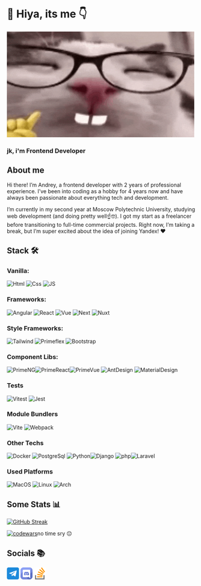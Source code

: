 # 👋 Hiya, its me 👇

[![funny-cat](assets/nerd-nerd-cat.gif)](https://qalqa.netlify.app/)

### jk, i'm Frontend Developer

## About me

<p style="max-width: 600px">
Hi there! I’m Andrey, a frontend developer with 2 years of professional experience. I’ve been into coding as a hobby for 4 years now and have always been passionate about everything tech and development.
</p>
<p style="max-width: 600px">
I’m currently in my second year at Moscow Polytechnic University, studying web development (and doing pretty well☝️🤓). I got my start as a freelancer before transitioning to full-time commercial projects. Right now, I’m taking a break, but I’m super excited about the idea of joining Yandex! ❤️
</p>

## Stack 🛠️

### Vanilla:

![Html](https://img.shields.io/badge/-html-201c2c?style=for-the-badge&logo=html5) ![Css](https://img.shields.io/badge/-css-201c2c?style=for-the-badge&logo=CSS3) ![JS](https://img.shields.io/badge/-css-201c2c?style=for-the-badge&logo=javascript)

### Frameworks:

![Angular](https://img.shields.io/badge/-Angular-201c2c?style=for-the-badge&logo=angular) ![React](https://img.shields.io/badge/-react-201c2c?style=for-the-badge&logo=react) ![Vue](https://img.shields.io/badge/-vue-201c2c?style=for-the-badge&logo=vue.js) ![Next](https://img.shields.io/badge/-Next-201c2c?style=for-the-badge&logo=Next.js) ![Nuxt](https://img.shields.io/badge/-Nuxt-201c2c?style=for-the-badge&logo=nuxt.js)

### Style Frameworks:

![Tailwind](https://img.shields.io/badge/-tailwind-201c2c?style=for-the-badge&logo=tailwindcss) ![Primeflex](https://img.shields.io/badge/-primeflex-201c2c?style=for-the-badge&logo=primefaces) ![Bootstrap](https://img.shields.io/badge/-Boostrap-201c2c?style=for-the-badge&logo=bootstrap)

### Component Libs:

![PrimeNG](https://img.shields.io/badge/-primeng-201c2c?style=for-the-badge&logo=primeng)![PrimeReact](https://img.shields.io/badge/-PrimeReact-201c2c?style=for-the-badge&logo=PrimeReact)![PrimeVue](https://img.shields.io/badge/-PrimeVue-201c2c?style=for-the-badge&logo=primevue) ![AntDesign](https://img.shields.io/badge/-Ant_Design-201c2c?style=for-the-badge&logo=antdesign) ![MaterialDesign](https://img.shields.io/badge/-Material_design-201c2c?style=for-the-badge&logo=materialdesign)

### Tests

![Vitest](https://img.shields.io/badge/-Vitest-201c2c?style=for-the-badge&logo=vitest) ![Jest](https://img.shields.io/badge/-jest-201c2c?style=for-the-badge&logo=jest)

### Module Bundlers

![Vite](https://img.shields.io/badge/-Vite-201c2c?style=for-the-badge&logo=vite) ![Webpack](https://img.shields.io/badge/-Webpack-201c2c?style=for-the-badge&logo=Webpack)

### Other Techs

![Docker](https://img.shields.io/badge/-Docker-201c2c?style=for-the-badge&logo=Docker) ![PostgreSql](https://img.shields.io/badge/-PostgreSql-201c2c?style=for-the-badge&logo=Postgresql) ![Python](https://img.shields.io/badge/-python-201c2c?style=for-the-badge&logo=python)![Django](https://img.shields.io/badge/-Django-201c2c?style=for-the-badge&logo=Django) ![php](https://img.shields.io/badge/-php-201c2c?style=for-the-badge&logo=php)![Laravel](https://img.shields.io/badge/-Laravel-201c2c?style=for-the-badge&logo=Laravel)

### Used Platforms

![MacOS](https://img.shields.io/badge/-Macos-201c2c?style=for-the-badge&logo=apple) ![Linux](https://img.shields.io/badge/-Ubuntu-201c2c?style=for-the-badge&logo=ubuntu) ![Arch](https://img.shields.io/badge/-Arch-201c2c?style=for-the-badge&logo=ArchLinux)

## Some Stats 📊

[![GitHub Streak](https://streak-stats.demolab.com?user=qalqaa&theme=catppuccin-mocha&hide_border=true&border_radius=10&date_format=n%2Fj%5B%2FY%5D)](https://git.io/streak-stats)

[![codewars](https://www.codewars.com/users/qalqa/badges/large)](https://www.codewars.com/users/qalqa)no time sry 😔

## Socials 📚

<a href='https://t.me/qalqaa'><img src='assets/telegram.png' width='32px' alt='telegram-link'></img></a> <a href='https://discord.com/users/qalqa'><img src='assets/discord.png' width='32px' alt='telegram-link'></img></a> <a href='https://www.stackoverflow.com/users/28464959/qalqa'><img src='assets/stack-overflow.png' width='32px' alt='telegram-link'></img></a>
